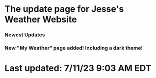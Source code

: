 <h1>The update page for Jesse's Weather Website</h1>



<h3>Newest Updates</h3>


<h3>New "My Weather" page added! Including a dark theme!</h3>


<h1>Last updated: 7/11/23 9:03 AM EDT</h1>
